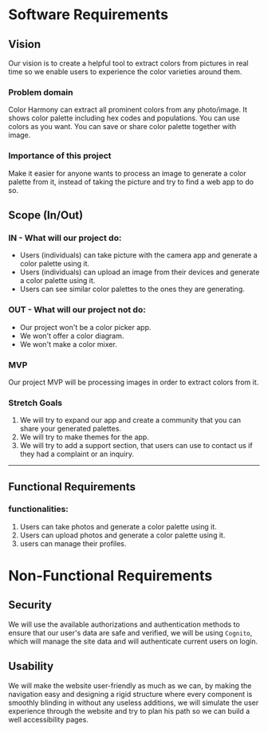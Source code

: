 # Software Requirements

## Vision

Our vision is to create a helpful tool to extract colors from pictures in real time so we enable users to experience the color varieties around them.

### Problem domain

Color Harmony can extract all prominent colors from any photo/image. It shows color palette including hex codes and populations. You can use colors as you want. You can save or share color palette together with image.

### Importance of this project

Make it easier for anyone wants to process an image to generate a color palette from it, instead of taking the picture and try to find a web app to do so.

## Scope (In/Out)

### IN - What will our project do:
* Users (individuals) can take picture with the camera app and generate a color palette using it.
* Users (individuals) can upload an image from their devices and generate a color palette using it.
* Users can see similar color palettes to the ones they are generating.


### OUT - What will our project not do:
*  Our project won't be a color picker app.
*  We won't offer a color diagram.
*  We won't make a color mixer.


### MVP

Our project MVP will be processing images in order to extract colors from it.

### Stretch Goals

1. We will try to expand our app and create a community that you can share your generated palettes.
2. We will try to make themes for the app.
3. We will try to add a support section, that users can use to contact us if they had a complaint or an inquiry.

<hr>

## Functional Requirements

### functionalities:

1. Users can take photos and generate a color palette using it.
2. Users can upload photos and generate a color palette using it.
3. users can manage their profiles.


# Non-Functional Requirements

## Security

We will use the available authorizations and authentication methods to ensure that our user's data are safe and verified, we will be using `Cognito`, which will manage the site data and will authenticate current users on login.

## Usability

We will make the website user-friendly as much as we can, by making the navigation easy and designing a rigid structure where every component is smoothly blinding in without any useless additions, we will simulate the user experience through the website and try to plan his path so we can build a well accessibility pages.
